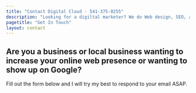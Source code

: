 ```yaml
---
title: "Contact Digital Cloud - 541-375-0255"
description: "Looking for a digiltal marketer? We do Web design, SEO, and more for your businesses or local business. Located in Roseburg, OR."
pagetitle: "Get In Touch"
layout: contact
---
```


## Are you a business or local business wanting to increase your online web presence or wanting to show up on Google?

Fill out the form below and I will try my best to respond to your email ASAP.